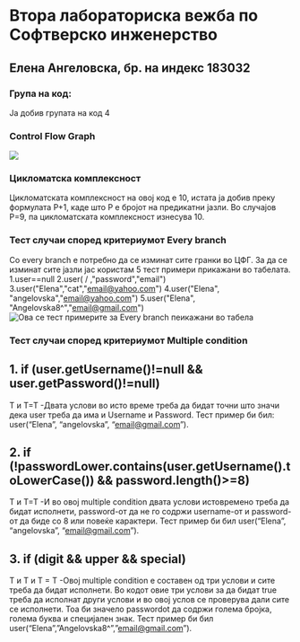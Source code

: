 # Втора лабораториска вежба по Софтверско инженерство

## Елена Ангеловска, бр. на индекс 183032

### Група на код: 

Ја добив групата на код 4

###  Control Flow Graph

![ ](https://drive.google.com/file/d/1nCQ6DqJRBpR6s1rEgItTGUZB8abWEnfg/view?usp=sharing)

### Цикломатска комплексност

Цикломатската комплексност на овој код е 10, истата ја добив преку формулата P+1, каде што P е бројот на предикатни јазли. Во случајoв P=9, па цикломатската комплексност изнесува 10.

### Тест случаи според критериумот  Every branch 
   Со еvery branch е потребно да се изминат сите гранки во ЦФГ. За да се изминат сите јазли јас користам 5 тест примери прикажани во табелата.
   1.user==null
   2.user( / ,"password","email")
   3.user("Elena","cat","email@yahoo.com")
   4.user("Elena", "angelovska","email@yahoo.com")
   5.user("Elena", "Angelovska8^","email@gmail.com")
![Ова се тест примерите за Every branch пеикажани во табела ](https://drive.google.com/file/d/1vBZziB0R7uKq5kQa0r0M6GShgkN8rRjq/view?usp=sharing)

### Тест случаи според критериумот Multiple condition
## 1. if (user.getUsername()!=null && user.getPassword()!=null)
Т и Т=Т
-Двата услови во исто време треба да бидат точни што значи дека user треба да има и Username и Password. Тест пример би бил: user(“Elena”, “angelovska”, “email@gmail.com”).
## 2.  if (!passwordLower.contains(user.getUsername().toLowerCase()) && password.length()>=8)
Т и Т=Т
-И во овој multiple condition двата услови истовремено треба да бидат исполнети, password-от да не го содржи username-от и password-от да биде со 8 или повеќе карактери. Тест пример би бил  user(“Elena”, “angelovska”, “email@gmail.com”).
## 3.   if (digit && upper && special)
Т и Т и Т = Т
-Овој multiple condition е составен од три услови и сите треба да бидат исполнети. Во кодот овие три услови за да бидат true треба да исполнат други услови и во овој услов се проверува дали сите се исполнети. Тоа би значело passwordot да содржи голема бројка, голема буква и специјален знак. Тест пример би бил user(“Elena”,”Angelovska8^”,”email@gmail.com”).


